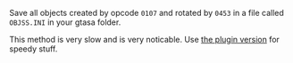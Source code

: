 Save all objects created by opcode `0107` and rotated by `0453` in a file called `OBJSS.INI` in your gtasa folder.

This method is very slow and is very noticable. Use [the plugin version](../objsniffer-plugin) for speedy stuff.
